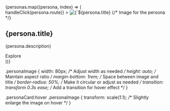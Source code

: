 <div className={styles.personaCards}>
  {personas.map((persona, index) => (
    <div
      key={index}
      className={`${styles.personaCard} ${index === currentPersonaIndex ? styles.active : ''}`}
      style={{ backgroundColor: persona.themeColor }}
      onClick={() => handleClick(persona.route)}
    >
      <img src={persona.image} alt={`${persona.title} icon`} className={styles.personaImage} /> {/* Image for the persona */}
      <h2 className={styles.cardHead}>{persona.title}</h2>
      <p className={styles.description}>{persona.description}</p>
      <div className={styles.rightIcon}>
        <span className={styles.goText}>Explore</span>
        <FontAwesomeIcon icon={faArrowRight} className={styles.arrow} />
      </div>
    </div>
  ))}
</div>


.personaImage {
  width: 80px; /* Adjust width as needed */
  height: auto; /* Maintain aspect ratio */
  margin-bottom: 1rem; /* Space between image and title */
  border-radius: 50%; /* Make it circular or adjust as needed */
  transition: transform 0.3s ease; /* Add a transition for hover effect */
}

.personaCard:hover .personaImage {
  transform: scale(1.1); /* Slightly enlarge the image on hover */
}
